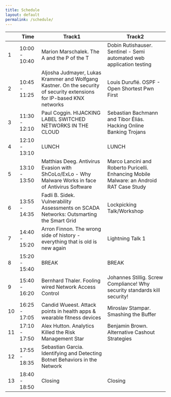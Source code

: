 ```yaml
---
title: Schedule
layout: default
permalink: /schedule/
---
```


|   | Time          | Track1                                                                                                                 | Track2                                                                                   |
| - | ------------- | ---------------------------------------------------------------------------------------------------------------------- | ---------------------------------------------------------------------------------------- |
|1  | 10:00 - 10:40 | Marion Marschalek. The A and the P of the T                                                                            | Dobin Rutishauser. Sentinel - Semi automated web application testing                     |
|2  | 10:45 - 11:25 | Aljosha Judmayer, Lukas Krammer and Wolfgang Kastner. On the security of security extensions for IP-based KNX networks | Louis Duruflé. OSPF - Open Shortest Pwn First                                            |
|3  | 11:30 - 12:10 | Paul Coggin. HIJACKING LABEL SWITCHED NETWORKS IN THE CLOUD                                                            | Sebastian Bachmann and Tibor Éliás. Hacking Online Banking Trojans                       |
|4  | 12:10 - 13:10 | LUNCH                                                                                                                  | LUNCH                                                                                    |
|5  | 13:10 - 13:50 | Matthias Deeg. Antivirus Evasion with ShCoLo/ExLo - Why Malware Works in face of Antivirus Software                    | Marco Lancini and Roberto Puricelli. Enhancing Mobile Malware: an Android RAT Case Study |
|6  | 13:55 - 14:35 | Fadli B. Sidek. Vulnerability Assessments on SCADA Networks: Outsmarting the Smart Grid                                | Lockpicking Talk/Workshop                                                                |
|7  | 14:40 - 15:20 | Arron Finnon. The wrong side of history - everything that is old is new again                                          | Lightning Talk 1                                                                         |
|8  | 15:20 - 15:40 | BREAK                                                                                                                  | BREAK                                                                                    |
|9  | 15:40 - 16:20 | Bernhard Thaler. Fooling wired Network Access Control                                                                  | Johannes Stillig. Screw Compliance! Why security standards kill security!                |
|10 | 16:25 - 17:05 | Candid Wueest. Attack points in health apps & wearable fitness devices                                                 | Miroslav Stampar. Smashing the Buffer                                                    |
|11 | 17:10 - 17:50 | Alex Hutton. Analytics Killed the Risk Management Star                                                                 | Benjamin Brown. Alternative Cashout Strategies                                           |
|12 | 17:55 - 18:35 | Sebastian Garcia. Identifying and Detecting Botnet Behaviors in the Network                                            |                                                                                          |
|13 | 18:40 - 18:50 | Closing                                                                                                                | Closing                                                                                  |
